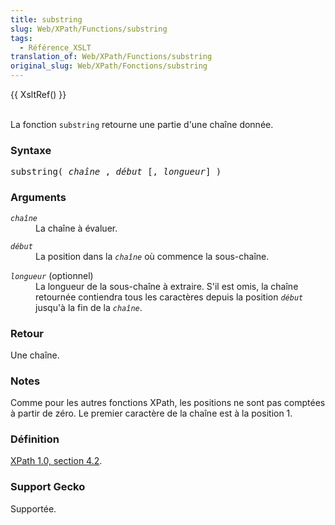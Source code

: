 ```yaml
---
title: substring
slug: Web/XPath/Functions/substring
tags:
  - Référence_XSLT
translation_of: Web/XPath/Functions/substring
original_slug: Web/XPath/Fonctions/substring
---
```

<p>
{{ XsltRef() }}
</p><p><br>
La fonction <code>substring</code> retourne une partie d'une chaîne donnée.
</p>
<h3 id="Syntaxe">Syntaxe </h3>
<pre class="eval">substring( <i>chaîne</i> , <i>début</i> [, <i>longueur</i>] )
</pre>
<h3 id="Arguments"> Arguments </h3>
<dl><dt><code><i>chaîne</i></code> </dt><dd>La chaîne à évaluer.
</dd></dl>
<dl><dt><code><i>début</i></code>
</dt><dd>La position dans la <code><i>chaîne</i></code> où commence la sous-chaîne.
</dd></dl>
<dl><dt><code><i>longueur</i></code> (optionnel)
</dt><dd>La longueur de la sous-chaîne à extraire. S'il est omis, la chaîne retournée contiendra tous les caractères depuis la position <code><i>début</i></code> jusqu'à la fin de la <code><i>chaîne</i></code>.
</dd></dl>
<h3 id="Retour"> Retour </h3>
<p>Une chaîne.
</p>
<h3 id="Notes"> Notes </h3>
<p>Comme pour les autres fonctions XPath, les positions ne sont pas comptées à partir de zéro. Le premier caractère de la chaîne est à la position 1.
</p>
<h3 id="D.C3.A9finition"> Définition </h3>
<p><a href="http://www.w3.org/TR/xpath#function-substring">XPath 1.0, section 4.2</a>.
</p>
<h3 id="Support_Gecko"> Support Gecko </h3>
<p>Supportée.
</p>
